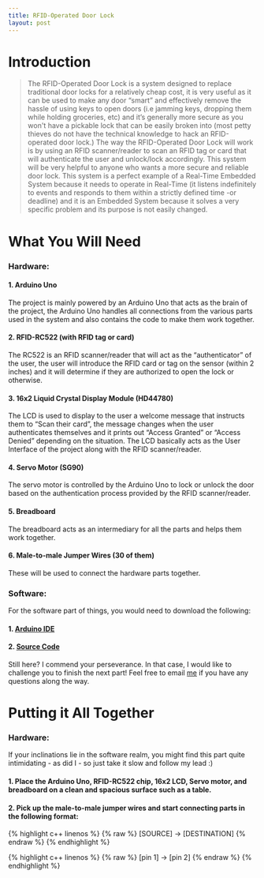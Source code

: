 ```yaml
---
title: RFID-Operated Door Lock
layout: post
---
```


# Introduction
> The RFID-Operated Door Lock is a system designed to replace traditional door locks for a relatively cheap cost, it is very useful as it can be used to make any door “smart” and effectively remove the hassle of using keys to open doors (i.e jamming keys, dropping them while holding groceries, etc) and it’s generally more secure as you won't have a pickable lock that can be easily broken into (most petty thieves do not have the technical knowledge to hack an RFID-operated door lock.) The way the RFID-Operated Door Lock will work is by using an RFID scanner/reader to scan an RFID tag or card that will authenticate the user and unlock/lock accordingly. This system will be very helpful to anyone who wants a more secure and reliable door lock. This system is a perfect example of a Real-Time Embedded System because it needs to operate in Real-Time (it listens indefinitely to events and responds to them within a strictly defined time -or deadline) and it is an Embedded System because it solves a very specific problem and its purpose is not easily changed.

# What You Will Need
### Hardware:

#### 1. Arduino Uno
The project is mainly powered by an Arduino Uno that acts as the brain of the project, the Arduino Uno handles all connections from the various parts used in the system and also contains the code to make them work together.

#### 2. RFID-RC522 (with RFID tag or card)
The RC522 is an RFID scanner/reader that will act as the “authenticator” of the user, the user will introduce the RFID card or tag on the sensor (within 2 inches) and it will determine if they are authorized to open the lock or otherwise.

#### 3. 16x2 Liquid Crystal Display Module (HD44780)
The LCD is used to display to the user a welcome message that instructs them to “Scan their card”, the message changes when the user authenticates themselves and it prints out “Access Granted” or “Access Denied” depending on the situation. The LCD basically acts as the User Interface of the project along with the RFID scanner/reader.

#### 4. Servo Motor (SG90)
The servo motor is controlled by the Arduino Uno to lock or unlock the door based on the authentication process provided by the RFID scanner/reader.

#### 5. Breadboard
The breadboard acts as an intermediary for all the parts and helps them work together.

#### 6. Male-to-male Jumper Wires (30 of them)
These will be used to connect the hardware parts together.

### Software:

For the software part of things, you would need to download the following:
#### 1. [Arduino IDE][1] 
#### 2. [Source Code][2]

Still here? I commend your perseverance. In that case, I would like to challenge you to finish the next part! Feel free to email [me][email] if you have any questions along the way.

# Putting it All Together


### Hardware:

If your inclinations lie in the software realm, you might find this part quite intimidating - as did I - so just take it slow and follow my lead :)

#### 1. Place the Arduino Uno, RFID-RC522 chip, 16x2 LCD, Servo motor, and breadboard on a clean and spacious surface such as a table.

#### 2. Pick up the male-to-male jumper wires and start connecting parts in the following format:

{% highlight c++ linenos %}
{% raw %}
[SOURCE] -> [DESTINATION]
{% endraw %}
{% endhighlight %}

{% highlight c++ linenos %}
{% raw %}
[pin 1] -> [pin 2]
{% endraw %}
{% endhighlight %}

[email]: mailto:alimorsh@buffalo.edu
[1]: https://www.arduino.cc/en/Main/Software
[2]: https://github.com/aliofye/rfid-door-lock